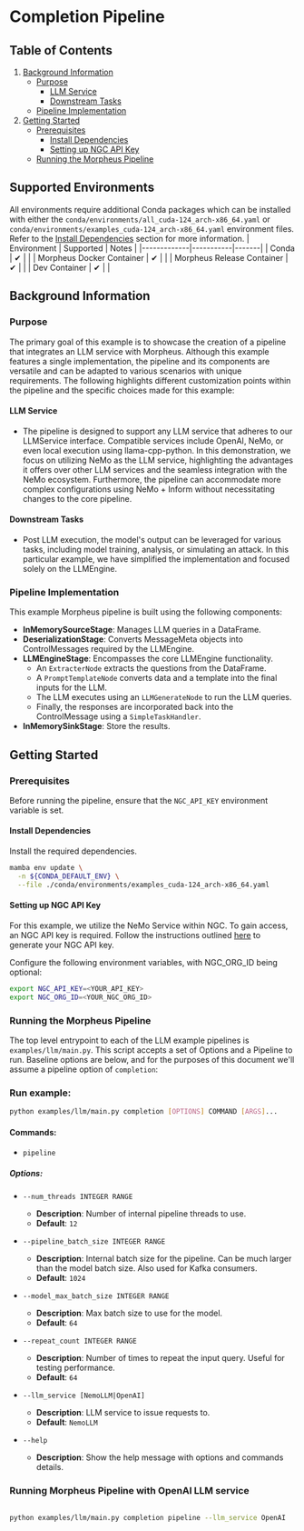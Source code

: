 <!--
SPDX-FileCopyrightText: Copyright (c) 2023-2024, NVIDIA CORPORATION & AFFILIATES. All rights reserved.
SPDX-License-Identifier: Apache-2.0

Licensed under the Apache License, Version 2.0 (the "License");
you may not use this file except in compliance with the License.
You may obtain a copy of the License at

http://www.apache.org/licenses/LICENSE-2.0

Unless required by applicable law or agreed to in writing, software
distributed under the License is distributed on an "AS IS" BASIS,
WITHOUT WARRANTIES OR CONDITIONS OF ANY KIND, either express or implied.
See the License for the specific language governing permissions and
limitations under the License.
-->

# Completion Pipeline

## Table of Contents

1. [Background Information](#background-information)
    - [Purpose](#purpose)
        - [LLM Service](#llm-service)
        - [Downstream Tasks](#downstream-tasks)
    - [Pipeline Implementation](#pipeline-implementation)
2. [Getting Started](#getting-started)
    - [Prerequisites](#prerequisites)
        - [Install Dependencies](#install-dependencies)
        - [Setting up NGC API Key](#setting-up-ngc-api-key)
    - [Running the Morpheus Pipeline](#running-the-morpheus-pipeline)

## Supported Environments
All environments require additional Conda packages which can be installed with either the `conda/environments/all_cuda-124_arch-x86_64.yaml` or `conda/environments/examples_cuda-124_arch-x86_64.yaml` environment files. Refer to the [Install Dependencies](#install-dependencies) section for more information.
| Environment | Supported | Notes |
|-------------|-----------|-------|
| Conda | ✔ | |
| Morpheus Docker Container | ✔ |  |
| Morpheus Release Container | ✔ |  |
| Dev Container | ✔ |  |


## Background Information

### Purpose

The primary goal of this example is to showcase the creation of a pipeline that integrates an LLM service with Morpheus. Although this example features a single implementation, the pipeline and its components are versatile and can be adapted to various scenarios with unique requirements. The following highlights different customization points within the pipeline and the specific choices made for this example:

#### LLM Service

- The pipeline is designed to support any LLM service that adheres to our LLMService interface. Compatible services include OpenAI, NeMo, or even local execution using llama-cpp-python. In this demonstration, we focus on utilizing NeMo as the LLM service, highlighting the advantages it offers over other LLM services and the seamless integration with the NeMo ecosystem. Furthermore, the pipeline can accommodate more complex configurations using NeMo + Inform without necessitating changes to the core pipeline.

#### Downstream Tasks

- Post LLM execution, the model's output can be leveraged for various tasks, including model training, analysis, or simulating an attack. In this particular example, we have simplified the implementation and focused solely on the LLMEngine.

### Pipeline Implementation

This example Morpheus pipeline is built using the following components:

- **InMemorySourceStage**: Manages LLM queries in a DataFrame.
- **DeserializationStage**: Converts MessageMeta objects into ControlMessages required by the LLMEngine.
- **LLMEngineStage**: Encompasses the core LLMEngine functionality.
    - An `ExtracterNode` extracts the questions from the DataFrame.
    - A `PromptTemplateNode` converts data and a template into the final inputs for the LLM.
    - The LLM executes using an `LLMGenerateNode` to run the LLM queries.
    - Finally, the responses are incorporated back into the ControlMessage using a `SimpleTaskHandler`.
- **InMemorySinkStage**: Store the results.

## Getting Started

### Prerequisites

Before running the pipeline, ensure that the `NGC_API_KEY` environment variable is set.

#### Install Dependencies

Install the required dependencies.

```bash
mamba env update \
  -n ${CONDA_DEFAULT_ENV} \
  --file ./conda/environments/examples_cuda-124_arch-x86_64.yaml
```


#### Setting up NGC API Key

For this example, we utilize the NeMo Service within NGC. To gain access, an NGC API key is required. Follow the
instructions outlined [here](https://docs.nvidia.com/ngc/gpu-cloud/ngc-user-guide/index.html#generating-api-key) to
generate your NGC API key.

Configure the following environment variables, with NGC_ORG_ID being optional:

```bash
export NGC_API_KEY=<YOUR_API_KEY>
export NGC_ORG_ID=<YOUR_NGC_ORG_ID>
```

### Running the Morpheus Pipeline

The top level entrypoint to each of the LLM example pipelines is `examples/llm/main.py`. This script accepts a set
of Options and a Pipeline to run. Baseline options are below, and for the purposes of this document we'll assume a
pipeline option of `completion`:

### Run example:

```bash
python examples/llm/main.py completion [OPTIONS] COMMAND [ARGS]...
```

#### Commands:

- `pipeline`

##### Options:

- `--num_threads INTEGER RANGE`
    - **Description**: Number of internal pipeline threads to use.
    - **Default**: `12`

- `--pipeline_batch_size INTEGER RANGE`
    - **Description**: Internal batch size for the pipeline. Can be much larger than the model batch size.
      Also used for Kafka consumers.
    - **Default**: `1024`

- `--model_max_batch_size INTEGER RANGE`
    - **Description**: Max batch size to use for the model.
    - **Default**: `64`

- `--repeat_count INTEGER RANGE`
    - **Description**: Number of times to repeat the input query. Useful for testing performance.
    - **Default**: `64`

- `--llm_service [NemoLLM|OpenAI]`
    - **Description**: LLM service to issue requests to.
    - **Default**: `NemoLLM`

- `--help`
    - **Description**: Show the help message with options and commands details.

### Running Morpheus Pipeline with OpenAI LLM service

```bash

python examples/llm/main.py completion pipeline --llm_service OpenAI
```
